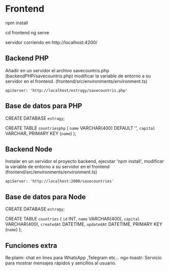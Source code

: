 # Frontend 

npm install

cd frontend
ng serve 

servidor corriendo en http://localhost:4200/

## Backend PHP

Añadir en un servidor el archivo savecountris.php (backendPHP/savecountris.php) modificar la variable de entorno a su servidor en el frontend. (frontend/src/environments/environment.ts)

    apiServer: 'http://localhost/estragy/savecountris.php'
  
## Base de datos para PHP

CREATE DATABASE `estragy`;

CREATE TABLE `countriesphp` (
	`name` VARCHAR(400) DEFAULT '',
	`capital` VARCHAR,
	PRIMARY KEY (`name`)
);

## Backend Node

Instalar en un servidor el proyecto backend, ejecutar 'npm install', modificar la variable de entorno a su servidor en el frontend (frontend/src/environments/environment.ts)

    apiServer: 'http://localhost:2000/savecountries'

## Base de datos para Node

CREATE DATABASE `estragy`;

CREATE TABLE `countries` (
	`id` INT,
	`name` VARCHAR(400),
	`capital` VARCHAR(400),
	`createdAt` DATETIME,
	`updatedAt` DATETIME,
	PRIMARY KEY (`name`)
);


## Funciones extra

Re:plaim: chat en lines para WhatsApp ,Telegram etc...
ngx-toastr: Servicio para mostrar mensajes rápidos y sencillos al usuario. 
